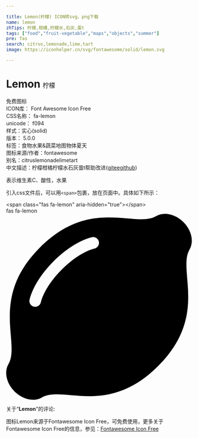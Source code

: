 ```yaml
---

title: Lemon(柠檬) ICON转svg、png下载
name: lemon
zhTips: 柠檬,柑橘,柠檬水,石灰,蛋t
tags: ["food","fruit-vegetable","maps","objects","summer"]
pre: fas
search: citrus,lemonade,lime,tart
image: https://iconhelper.cn/svg/fontawesome/solid/lemon.svg

---
```


# Lemon  <small style="font-size: 60%;font-weight: 100">柠檬</small>


<div class="detail-page">
<p>
<span><span class="badge-success badge">免费图标</span> </span>
<br/>
<span>
ICON库：
<span class="badge-secondary badge">Font Awesome Icon Free</span> 
</span>
<br/>
<span>
CSS名称：
<span class="badge-secondary badge">fa-lemon</span> 
</span>
<br/>
<span>
unicode：
<span class="badge-secondary badge">f094</span> 
<copy-btn content='f094' btn-title=""></copy-btn>
<copy-btn :content='String.fromCodePoint(parseInt("f094", 16))' btn-title="复制U"></copy-btn>
</span><br/><span>样式：<span class="badge-light badge">实心(solid)</span></span>
<br/>
<span>
版本：
<span class="badge-secondary badge">5.0.0</span> 
</span><br/><span>标签：<span class="badge-light badge"><router-link to="/tags/food.html">食物</router-link></span><span class="badge-light badge"><router-link to="/tags/fruit-vegetable.html">水果&蔬菜</router-link></span><span class="badge-light badge"><router-link to="/tags/maps.html">地图</router-link></span><span class="badge-light badge"><router-link to="/tags/objects.html">物体</router-link></span><span class="badge-light badge"><router-link to="/tags/summer.html">夏天</router-link></span></span>
<br/>
<span>图标来源/作者：<span class="badge-light badge">fontawesome</span></span> 
<br/>
<span>别名：<span class="badge-light badge">citrus</span><span class="badge-light badge">lemonade</span><span class="badge-light badge">lime</span><span class="badge-light badge">tart</span></span><br/><span class="zh-detail">中文描述：<span class="badge-primary badge">柠檬</span><span class="badge-primary badge">柑橘</span><span class="badge-primary badge">柠檬水</span><span class="badge-primary badge">石灰</span><span class="badge-primary badge">蛋t</span><span class="help-link"><span>帮助改进</span>(<a href="https://gitee.com/liuwave/icon-helper/edit/master/json/fontawesome/solid/lemon.json" target="_blank" rel="noopener noreferrer">gitee</a><a href="https://github.com/liuwave/icon-helper/edit/master/json/fontawesome/solid/lemon.json" target="_blank" rel="noopener noreferrer">github</a></span>)</span><br/>
</p>
</div><div class="description description alert alert-light">表示维生素C、酸性，水果</div>
<div class="alert alert-dark">
  <i class="fas fa-lemon fa-xs"></i>
  <i class="fas fa-lemon fa-sm"></i>
  <i class="fas fa-lemon fa-lg"></i>
  <i class="fas fa-lemon fa-2x"></i>
  <i class="fas fa-lemon fa-3x"></i>
  <i class="fas fa-lemon fa-5x"></i>
  <i class="fas fa-lemon fa-7x"></i>
</div>
<div>
  <p>引入css文件后，可以用<code>&lt;span&gt;</code>包裹，放在页面中。具体如下所示：    
  </p>
  <div class="alert alert-primary" style="font-size: 14px">
    &lt;span class="fas fa-lemon" aria-hidden="true"&gt;&lt;/span&gt;
    <copy-btn content='<span class="fas fa-lemon" aria-hidden="true"></span>'></copy-btn>
  </div>
  <div class="alert alert-secondary">
    <i class="fas fa-lemon"
    style="font-size: 24px"
    aria-hidden="true"></i> fas fa-lemon
    <copy-btn content="fas fa-lemon" btn-title="复制图标名称"></copy-btn>
  </div>
</div>
<div id="svg" class="svg-wrap">
<svg xmlns="http://www.w3.org/2000/svg" viewBox="0 0 512 512"><path d="M489.038 22.963C465.944-.13 434.648-5.93 413.947 6.129c-58.906 34.312-181.25-53.077-321.073 86.746S40.441 355.041 6.129 413.945c-12.059 20.702-6.26 51.999 16.833 75.093 23.095 23.095 54.392 28.891 75.095 16.832 58.901-34.31 181.246 53.079 321.068-86.743S471.56 156.96 505.871 98.056c12.059-20.702 6.261-51.999-16.833-75.093zM243.881 95.522c-58.189 14.547-133.808 90.155-148.358 148.358-1.817 7.27-8.342 12.124-15.511 12.124-1.284 0-2.59-.156-3.893-.481-8.572-2.144-13.784-10.83-11.642-19.403C81.901 166.427 166.316 81.93 236.119 64.478c8.575-2.143 17.261 3.069 19.403 11.642s-3.069 17.259-11.641 19.402z"/></svg>
</div>
<detail full-name='fa-lemon'></detail>
<div class="icon-detail__container">
<p>关于“<b>Lemon</b>”的评论:</p>
</div>
<Vssue title="关于“Lemon”的评论" />    
<div><p>图标Lemon来源于Fontawesome Icon Free，可免费使用，更多关于  Fontawesome Icon Free的信息，参见：<a target="_blank" href="https://iconhelper.cn/fontawesome.html">Fontawesome Icon Free</a>
</p></div>
